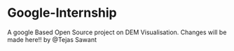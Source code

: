 # Google-Internship
A google Based Open Source project on DEM Visualisation.
Changes will be made here!! by @Tejas Sawant

